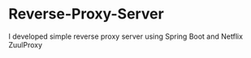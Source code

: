 # Reverse-Proxy-Server
I developed simple reverse proxy server using Spring Boot and Netflix ZuulProxy
